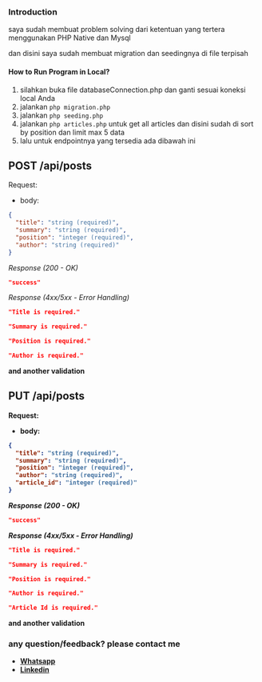 ### Introduction

saya sudah membuat problem solving dari ketentuan yang tertera menggunakan PHP Native dan Mysql

dan disini saya sudah membuat migration dan seedingnya di file terpisah

#### How to Run Program in Local?
1. silahkan buka file databaseConnection.php dan ganti sesuai koneksi local Anda
2. jalankan `php migration.php`
3. jalankan `php seeding.php`
3. jalankan `php articles.php` untuk get all articles dan disini sudah di sort by position dan limit max 5 data
4. lalu untuk endpointnya yang tersedia ada dibawah ini

## POST /api/posts

Request:

- body:

```json
{
  "title": "string (required)",
  "summary": "string (required)",
  "position": "integer (required)",
  "author": "string (required)"
}
```

_Response (200 - OK)_

```json
"success"
```


_Response (4xx/5xx - Error Handling)_

```json
"Title is required."
```

```json
"Summary is required."
```

```json
"Position is required."
```

```json
"Author is required."
```

<b>and another validation<b>



## PUT /api/posts

Request:

- body:

```json
{
  "title": "string (required)",
  "summary": "string (required)",
  "position": "integer (required)",
  "author": "string (required)",
  "article_id": "integer (required)"
}
```

_Response (200 - OK)_

```json
"success"
```


_Response (4xx/5xx - Error Handling)_

```json
"Title is required."
```

```json
"Summary is required."
```

```json
"Position is required."
```

```json
"Author is required."
```

```json
"Article Id is required."
```

<b>and another validation<b>


### any question/feedback? please contact me
- [Whatsapp](https://wa.me/0811182210)
- [Linkedin](https://www.linkedin.com/in/gema-akbar-kusuma/)